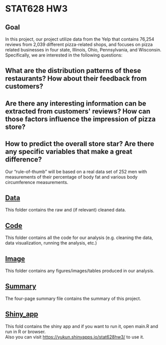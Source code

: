 # STAT628 HW3 
## Goal
In this project, our project utilize data from the Yelp that contains 76,254 reviews from 2,039 different pizza-related shops, and focuses on pizza related businesses in four state, Illinois, Ohio, Pennsylvania, and Wisconsin. Specifically, we are interested in the following questions:
## What are the distribution patterns of these restaurants? How about their feedback from customers?
## Are there any interesting information can be extracted from customers' reviews? How can those factors influence the impression of pizza store?
## How to predict the overall store star? Are there any specific variables that make a great difference?
Our “rule-of-thumb” will be based on a real data set of 252 men with measurements of their percentage of body fat and various body circumference measurements.

## [Data](data/) 
This folder contains the raw and (if relevant) cleaned data.

## [Code](code/)
This folder contains all the code for our analysis (e.g. cleaning the data, data visualization, running the analysis, etc.)

## [Image](image/)
This folder contains any figures/images/tables produced in our analysis.

## [Summary](summary.pdf) 
The four-page summary file contains the summary of this project.

## [Shiny_app](shiny_app/)
This fold contains the shiny app and if you want to run it, open main.R and run in R or browser.\
Also you can visit <https://yukun.shinyapps.io/stat628hw3/> to use it.
